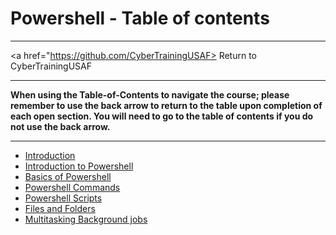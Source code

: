 # Powershell - Table of contents

---

<a href="https://github.com/CyberTrainingUSAF> Return to CyberTrainingUSAF </a>

---

**When using the Table-of-Contents to navigate the course; please remember to use the back arrow to return to the table upon completion of each open section.  You will need to go to the table of contents if you do not use the back arrow.**

---

* [Introduction](README.md)
* [Introduction to Powershell](01_Intro_to_Powershell.md)
* [Basics of Powershell](02_Basics_Of_Powershell.md)
* [Powershell Commands](03_Powershell_Commands.md)
* [Powershell Scripts](04_Powershell_Scripts.md)
* [Files and Folders](05_Files_and_Folders.md)
* [Multitasking Background jobs](06_MultiTasking_background_jobs.md)

